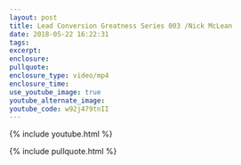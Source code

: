 ```yaml
---
layout: post
title: Lead Conversion Greatness Series 003 /Nick McLean
date: 2018-05-22 16:22:31
tags:
excerpt:
enclosure:
pullquote:
enclosure_type: video/mp4
enclosure_time:
use_youtube_image: true
youtube_alternate_image:
youtube_code: w92j479tnII
---
```


{% include youtube.html %}

{% include pullquote.html %}